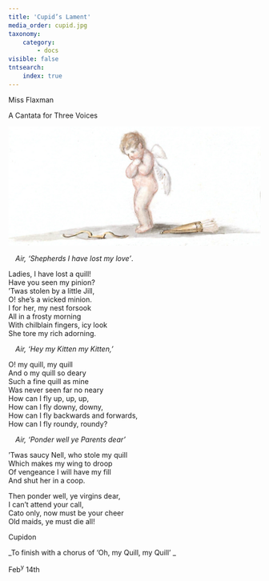 ```yaml
---
title: 'Cupid’s Lament'
media_order: cupid.jpg
taxonomy:
    category:
        - docs
visible: false
tntsearch:
    index: true
---
```


<div class="author">Miss Flaxman</div>

<span class="title">A Cantata for Three Voices</span>

![](cupid.jpg?resize=400)
  
&emsp;_Air, ‘Shepherds I have lost my love’_.  
  
Ladies, I have lost a quill!  
Have you seen my pinion?  
’Twas stolen by a little Jill,  
O! she’s a wicked minion.  
I for her, my nest forsook  
All in a frosty morning  
With chilblain fingers, icy look  
She tore my rich adorning.  
  
&emsp;_Air, ‘Hey my Kitten my Kitten,’_  
  
O! my quill, my quill  
And o my quill so deary  
Such a fine quill as mine  
Was never seen far no neary  
How can I fly up, up, up,  
How can I fly downy, downy,  
How can I fly backwards and forwards,  
How can I fly roundy, roundy?  
  
&emsp;_Air, ‘Ponder well ye Parents dear’_  
  
’Twas saucy Nell, who stole my quill  
Which makes my wing to droop  
Of vengeance I will have my fill  
And shut her in a coop.  
  
Then ponder well, ye virgins dear,  
I can’t attend your call,  
Cato only, now must be your cheer  
Old maids, ye must die all!  
  
Cupidon  
  
_To finish with a chorus of ‘Oh, my Quill, my Quill’ _ 
  
Feb<sup>y</sup> 14th